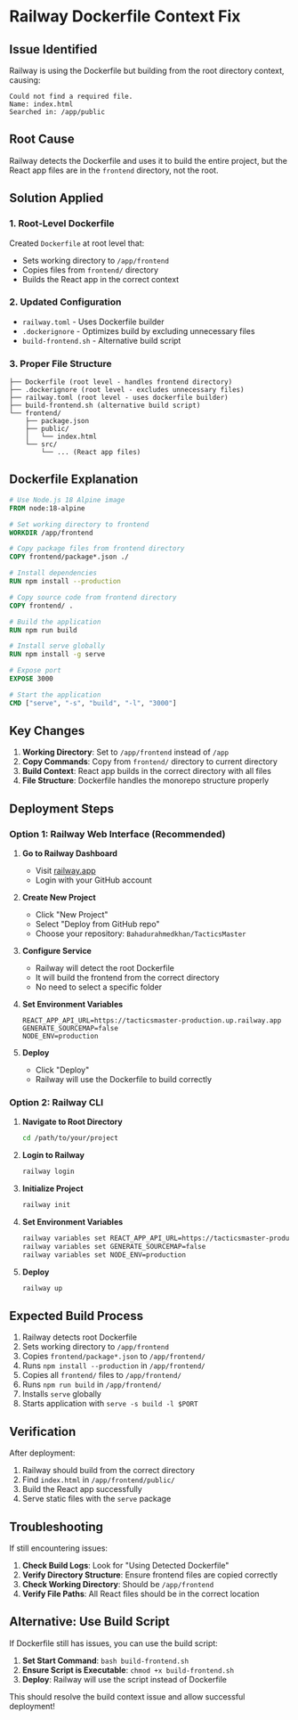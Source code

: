# Railway Dockerfile Context Fix

## Issue Identified
Railway is using the Dockerfile but building from the root directory context, causing:
```
Could not find a required file.
Name: index.html
Searched in: /app/public
```

## Root Cause
Railway detects the Dockerfile and uses it to build the entire project, but the React app files are in the `frontend` directory, not the root.

## Solution Applied

### 1. Root-Level Dockerfile
Created `Dockerfile` at root level that:
- Sets working directory to `/app/frontend`
- Copies files from `frontend/` directory
- Builds the React app in the correct context

### 2. Updated Configuration
- `railway.toml` - Uses Dockerfile builder
- `.dockerignore` - Optimizes build by excluding unnecessary files
- `build-frontend.sh` - Alternative build script

### 3. Proper File Structure
```
├── Dockerfile (root level - handles frontend directory)
├── .dockerignore (root level - excludes unnecessary files)
├── railway.toml (root level - uses dockerfile builder)
├── build-frontend.sh (alternative build script)
└── frontend/
    ├── package.json
    ├── public/
    │   └── index.html
    └── src/
        └── ... (React app files)
```

## Dockerfile Explanation

```dockerfile
# Use Node.js 18 Alpine image
FROM node:18-alpine

# Set working directory to frontend
WORKDIR /app/frontend

# Copy package files from frontend directory
COPY frontend/package*.json ./

# Install dependencies
RUN npm install --production

# Copy source code from frontend directory
COPY frontend/ .

# Build the application
RUN npm run build

# Install serve globally
RUN npm install -g serve

# Expose port
EXPOSE 3000

# Start the application
CMD ["serve", "-s", "build", "-l", "3000"]
```

## Key Changes

1. **Working Directory**: Set to `/app/frontend` instead of `/app`
2. **Copy Commands**: Copy from `frontend/` directory to current directory
3. **Build Context**: React app builds in the correct directory with all files
4. **File Structure**: Dockerfile handles the monorepo structure properly

## Deployment Steps

### Option 1: Railway Web Interface (Recommended)

1. **Go to Railway Dashboard**
   - Visit [railway.app](https://railway.app)
   - Login with your GitHub account

2. **Create New Project**
   - Click "New Project"
   - Select "Deploy from GitHub repo"
   - Choose your repository: `Bahadurahmedkhan/TacticsMaster`

3. **Configure Service**
   - Railway will detect the root Dockerfile
   - It will build the frontend from the correct directory
   - No need to select a specific folder

4. **Set Environment Variables**
   ```
   REACT_APP_API_URL=https://tacticsmaster-production.up.railway.app
   GENERATE_SOURCEMAP=false
   NODE_ENV=production
   ```

5. **Deploy**
   - Click "Deploy"
   - Railway will use the Dockerfile to build correctly

### Option 2: Railway CLI

1. **Navigate to Root Directory**
   ```bash
   cd /path/to/your/project
   ```

2. **Login to Railway**
   ```bash
   railway login
   ```

3. **Initialize Project**
   ```bash
   railway init
   ```

4. **Set Environment Variables**
   ```bash
   railway variables set REACT_APP_API_URL=https://tacticsmaster-production.up.railway.app
   railway variables set GENERATE_SOURCEMAP=false
   railway variables set NODE_ENV=production
   ```

5. **Deploy**
   ```bash
   railway up
   ```

## Expected Build Process

1. Railway detects root Dockerfile
2. Sets working directory to `/app/frontend`
3. Copies `frontend/package*.json` to `/app/frontend/`
4. Runs `npm install --production` in `/app/frontend/`
5. Copies all `frontend/` files to `/app/frontend/`
6. Runs `npm run build` in `/app/frontend/`
7. Installs `serve` globally
8. Starts application with `serve -s build -l $PORT`

## Verification

After deployment:
1. Railway should build from the correct directory
2. Find `index.html` in `/app/frontend/public/`
3. Build the React app successfully
4. Serve static files with the `serve` package

## Troubleshooting

If still encountering issues:

1. **Check Build Logs**: Look for "Using Detected Dockerfile"
2. **Verify Directory Structure**: Ensure frontend files are copied correctly
3. **Check Working Directory**: Should be `/app/frontend`
4. **Verify File Paths**: All React files should be in the correct location

## Alternative: Use Build Script

If Dockerfile still has issues, you can use the build script:

1. **Set Start Command**: `bash build-frontend.sh`
2. **Ensure Script is Executable**: `chmod +x build-frontend.sh`
3. **Deploy**: Railway will use the script instead of Dockerfile

This should resolve the build context issue and allow successful deployment!
